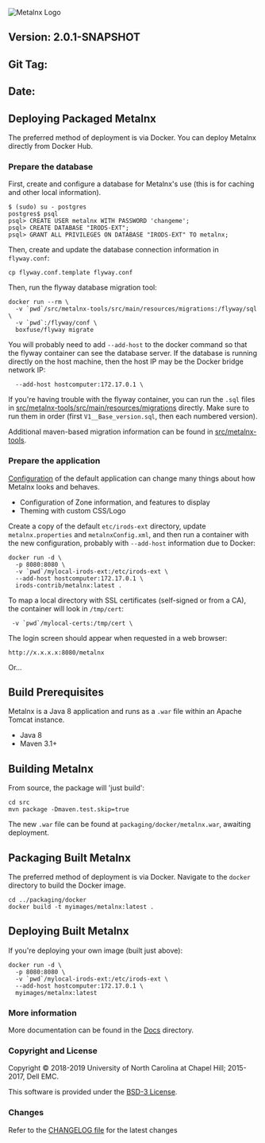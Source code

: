 ![Metalnx Logo](docs/IMAGES/mlx_logo_blue.png)

## Version: 2.0.1-SNAPSHOT
## Git Tag:
## Date:



## Deploying Packaged Metalnx

The preferred method of deployment is via Docker.  You can deploy Metalnx directly from Docker Hub.

### Prepare the database

First, create and configure a database for Metalnx's use (this is for caching and other local information).

```
$ (sudo) su - postgres
postgres$ psql
psql> CREATE USER metalnx WITH PASSWORD 'changeme';
psql> CREATE DATABASE "IRODS-EXT";
psql> GRANT ALL PRIVILEGES ON DATABASE "IRODS-EXT" TO metalnx;
```

Then, create and update the database connection information in `flyway.conf`:
```
cp flyway.conf.template flyway.conf
```

Then, run the flyway database migration tool:

```
docker run --rm \
  -v `pwd`/src/metalnx-tools/src/main/resources/migrations:/flyway/sql \
  -v `pwd`:/flyway/conf \
  boxfuse/flyway migrate
```

You will probably need to add `--add-host` to the docker command so that the flyway container can see the database server.
If the database is running directly on the host machine, then the host IP may be the Docker bridge network IP:
```
  --add-host hostcomputer:172.17.0.1 \
```

If you're having trouble with the flyway container, you can run the `.sql` files in [src/metalnx-tools/src/main/resources/migrations](src/metalnx-tools/src/main/resources/migrations) directly.  Make sure to run them in order (first `V1__Base_version.sql`, then each numbered version).

Additional maven-based migration information can be found in [src/metalnx-tools](src/metalnx-tools/README.md).

### Prepare the application

[Configuration](CONFIGURATION.md) of the default application can change many things about how Metalnx looks and behaves.
 - Configuration of Zone information, and features to display
 - Theming with custom CSS/Logo

Create a copy of the default `etc/irods-ext` directory, update `metalnx.properties` and `metalnxConfig.xml`, and then run a container with the new configuration, probably with `--add-host` information due to Docker:
```
docker run -d \
  -p 8080:8080 \
  -v `pwd`/mylocal-irods-ext:/etc/irods-ext \
  --add-host hostcomputer:172.17.0.1 \
  irods-contrib/metalnx:latest .
```

To map a local directory with SSL certificates (self-signed or from a CA), the container will look in `/tmp/cert`:
```
 -v `pwd`/mylocal-certs:/tmp/cert \
```

The login screen should appear when requested in a web browser:

```
http://x.x.x.x:8080/metalnx
```




Or...

## Build Prerequisites

Metalnx is a Java 8 application and runs as a `.war` file within an Apache Tomcat instance.

- Java 8
- Maven 3.1+

## Building Metalnx

From source, the package will 'just build':
```
cd src
mvn package -Dmaven.test.skip=true
```

The new `.war` file can be found at `packaging/docker/metalnx.war`, awaiting deployment.

## Packaging Built Metalnx

The preferred method of deployment is via Docker.  Navigate to the `docker` directory to build the Docker image.

```
cd ../packaging/docker
docker build -t myimages/metalnx:latest .
```

## Deploying Built Metalnx

If you're deploying your own image (built just above):

```
docker run -d \
  -p 8080:8080 \
  -v `pwd`/mylocal-irods-ext:/etc/irods-ext \
  --add-host hostcomputer:172.17.0.1 \
  myimages/metalnx:latest
```

### More information

More documentation can be found in the [Docs](docs) directory.

### Copyright and License

Copyright © 2018-2019 University of North Carolina at Chapel Hill; 2015-2017, Dell EMC.

This software is provided under the [BSD-3 License](LICENSE.md).

### Changes

Refer to the [CHANGELOG file](CHANGELOG.md) for the latest changes
